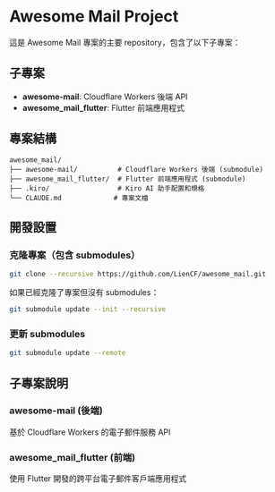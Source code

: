 # Awesome Mail Project

這是 Awesome Mail 專案的主要 repository，包含了以下子專案：

## 子專案

- **awesome-mail**: Cloudflare Workers 後端 API
- **awesome_mail_flutter**: Flutter 前端應用程式

## 專案結構

```
awesome_mail/
├── awesome-mail/          # Cloudflare Workers 後端 (submodule)
├── awesome_mail_flutter/  # Flutter 前端應用程式 (submodule)
├── .kiro/                 # Kiro AI 助手配置和規格
└── CLAUDE.md             # 專案文檔
```

## 開發設置

### 克隆專案（包含 submodules）

```bash
git clone --recursive https://github.com/LienCF/awesome_mail.git
```

如果已經克隆了專案但沒有 submodules：

```bash
git submodule update --init --recursive
```

### 更新 submodules

```bash
git submodule update --remote
```

## 子專案說明

### awesome-mail (後端)
基於 Cloudflare Workers 的電子郵件服務 API

### awesome_mail_flutter (前端)
使用 Flutter 開發的跨平台電子郵件客戶端應用程式